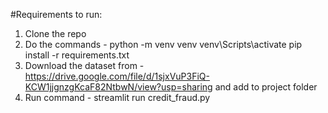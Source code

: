 #Requirements to run:
1. Clone the repo
2. Do the commands -
    python -m venv venv
    venv\Scripts\activate
    pip install -r requirements.txt
3. Download the dataset from - https://drive.google.com/file/d/1sjxVuP3FiQ-KCW1jjgnzgKcaF82NtbwN/view?usp=sharing and add to project folder
4. Run command -
    streamlit run credit_fraud.py
